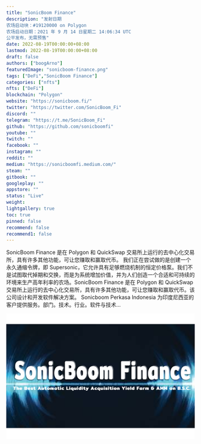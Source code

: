 ```yaml
---
title: "SonicBoom Finance"
description: "发射日期
农场启动块：#19120000 on Polygon
农场启动日期：2021 年 9 月 14 日星期二 14:06:34 UTC
公平发布，无需预售"
date: 2022-08-19T00:00:00+08:00
lastmod: 2022-08-19T00:00:00+08:00
draft: false
authors: ["boogArno"]
featuredImage: "sonicboom-finance.png"
tags: ["DeFi","SonicBoom Finance"]
categories: ["nfts"]
nfts: ["DeFi"]
blockchain: "Polygon"
website: "https://sonicboom.fi/"
twitter: "https://twitter.com/SonicBoom_Fi"
discord: ""
telegram: "https://t.me/SonicBoom_Fi"
github: "https://github.com/sonicboomfi"
youtube: ""
twitch: ""
facebook: ""
instagram: ""
reddit: ""
medium: "https://sonicboomfi.medium.com/"
steam: ""
gitbook: ""
googleplay: ""
appstore: ""
status: "Live"
weight: 
lightgallery: true
toc: true
pinned: false
recommend: false
recommend1: false
---
```

SonicBoom Finance 是在 Polygon 和 QuickSwap 交易所上运行的去中心化交易所，具有许多其他功能，可让您赚取和赢取代币。
我们正在尝试做的是创建一个永久通缩令牌，即 Supersonic，它允许具有足够燃烧机制的恒定价格泵。我们不是试图取代掉期和交换，而是为系统增加价值，并为人们创造一个合适和可持续的环境来生产高年利率的农场。SonicBoom Finance 是在 Polygon 和 QuickSwap 交易所上运行的去中心化交易所，具有许多其他功能，可让您赚取和赢取代币。该公司设计和开发软件解决方案。 Sonicboom Perkasa Indonesia 为印度尼西亚的客户提供服务。部门。技术。行业。软件与技术...

![sonicboomfinance-dapp-defi-matic-image2_862c7d27d568399cfa50c2ee3df9c72b](sonicboomfinance-dapp-defi-matic-image2_862c7d27d568399cfa50c2ee3df9c72b.png)